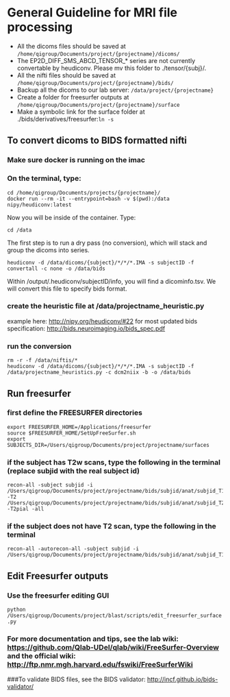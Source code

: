 # General Guideline for MRI file processing
* All the dicoms files should be saved at `/home/qigroup/Documents/project/{projectname}/dicoms/`
* The EP2D_DIFF_SMS_ABCD_TENSOR_* series are not currently convertable by heudiconv. Please mv this folder to ./tensor/{subj}/.
* All the nifti files should be saved at `/home/qigroup/Documents/project/{projectname}/bids/`
* Backup all the dicoms to our lab server: `/data/project/{projectname}`
* Create a folder for freesurfer outputs at `/home/qigroup/Documents/project/{projectname}/surface`
* Make a symbolic link for the surface folder at ./bids/derivatives/freesurfer:`ln -s`

## To convert dicoms to BIDS formatted nifti
### Make sure docker is running on the imac
### On the terminal, type:
```
cd /home/qigroup/Documents/projects/{projectname}/
docker run --rm -it --entrypoint=bash -v $(pwd):/data nipy/heudiconv:latest
```
Now you will be inside of the container. Type:
```
cd /data
```
The first step is to run a dry pass (no conversion), which will stack and group the dicoms into series.
```
heudiconv -d /data/dicoms/{subject}/*/*/*.IMA -s subjectID -f convertall -c none -o /data/bids
```
Within /output/.heudiconv/subjectID/info, you will find a dicominfo.tsv. We will convert this file to specify bids format.

### create the heuristic file at /data/projectname_heuristic.py
example here: <http://nipy.org/heudiconv/#22>
for most updated bids specification: <http://bids.neuroimaging.io/bids_spec.pdf>

### run the conversion
```
rm -r -f /data/niftis/*
heudiconv -d /data/dicoms/{subject}/*/*/*.IMA -s subjectID -f /data/projectname_heuristics.py -c dcm2niix -b -o /data/bids
```

## Run freesurfer
### first define the FREESURFER directories
```
export FREESURFER_HOME=/Applications/freesurfer
source $FREESURFER_HOME/SetUpFreeSurfer.sh
export SUBJECTS_DIR=/Users/qigroup/Documents/project/projectname/surfaces
```
### if the subject has T2w scans, type the following in the terminal (replace subjid with the real subject id)
```
recon-all -subject subjid -i /Users/qigroup/Documents/project/projectname/bids/subjid/anat/subjid_T1w.nii.gz -T2 /Users/qigroup/Documents/project/projectname/bids/subjid/anat/subjid_T2w.nii.gz -T2pial -all
```
### if the subject does not have T2 scan, type the following in the terminal
```
recon-all -autorecon-all -subject subjid -i /Users/qigroup/Documents/project/projectname/bids/subjid/anat/subjid_T1w.nii.gz
```
## Edit Freesurfer outputs
### Use the freesurfer editing GUI
`python /Users/qigroup/Documents/project/blast/scripts/edit_freesurfer_surface.py`
### For more documentation and tips, see the lab wiki: <https://github.com/Qlab-UDel/qlab/wiki/FreeSurfer-Overview> and the official wiki: <http://ftp.nmr.mgh.harvard.edu/fswiki/FreeSurferWiki>

###To validate BIDS files, see the BIDS validator: <http://incf.github.io/bids-validator/>
